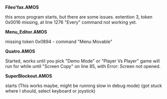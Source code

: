 **Fileo'fax.AMOS**

this amos program starts, but there are some issues.
extention 3, token 0x0016 missing, at line 1276
"Every" command not working yet.

**Menu_Editor.AMOS**

missing token 0x0894 - command "Menu Movable"

**Quatro.AMOS**

Started, works until you pick "Demo Mode" or "Player Vs Player"
game will run for while until "Screen Copy" on line 85, 
with Error: Screen not opened.

**SuperBlockout.AMOS**

starts (This works maybe, might be running slow in debug mode)
(got stuck where I should, select keyboard or joystick)
